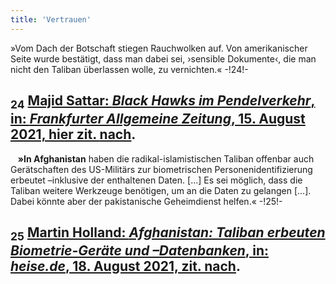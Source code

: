 ```yaml
---
title: 'Vertrauen'
---
```


»Vom Dach der Botschaft stiegen Rauchwolken auf. Von amerikanischer Seite wurde bestätigt, dass man dabei sei, ›sensible Dokumente‹, die man nicht den Taliban überlassen wolle, zu vernichten.« -!24!-
## <sub class="subscript">**24**</sub> [Majid Sattar: _Black Hawks im Pendelverkehr_, in: _Frankfurter Allgemeine Zeitung_, 15. August 2021, hier zit. <u>nach</u>](https://www.faz.net/-gq5-aesmp).
&nbsp;&nbsp;&nbsp;**»In Afghanistan** haben die radikal-islamistischen Taliban offenbar auch Gerätschaften des US-Militärs zur biometrischen Personenidentifizierung erbeutet –inklusive der enthaltenen Daten. [...] Es sei möglich, dass die Taliban weitere Werkzeuge benötigen, um an die Daten zu gelangen [...]. Dabei könnte aber der pakistanische Geheimdienst helfen.« -!25!-
## <sub class="subscript">**25**</sub> [Martin Holland: _Afghanistan: Taliban erbeuten Biometrie-Geräte und –Datenbanken_, in: _heise.de_, 18. August 2021, zit. <u>nach</u>](https://www.heise.de/-6168158).
